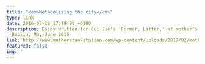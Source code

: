 ```yaml
---
title: "<em>Metabolising the city</em>"
type: link
date: 2016-05-18 17:19:08 +0100
description: Essay written for Cui Jie's 'Former, Latter,' at mother's tankstation,
  Dublin, May-June 2016
link: http://www.motherstankstation.com/wp-content/uploads/2017/02/mothers-annual-2016_Cui-Jie_Latter-Former_Copyright-all-rights-reserved-1.pdf
featured: false
img: ''
---
```

